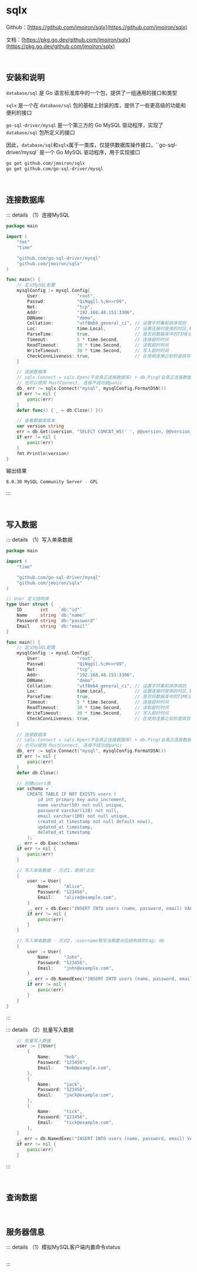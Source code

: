 # sqlx

Github：[https://github.com/jmoiron/sqlx](https://github.com/jmoiron/sqlx)

文档：[https://pkg.go.dev/github.com/jmoiron/sqlx](https://pkg.go.dev/github.com/jmoiron/sqlx)

<br />

## 安装和说明

`database/sql` 是 Go 语言标准库中的一个包，提供了一组通用的接口和类型

`sqlx` 是一个在 `database/sql` 包的基础上封装的库，提供了一些更高级的功能和便利的接口

`go-sql-driver/mysql` 是一个第三方的 Go MySQL 驱动程序，实现了 `database/sql` 包所定义的接口

因此，`database/sql`和`sqlx`属于一类库，仅提供数据库操作接口，``go-sql-driver/mysql` 是一个 Go MySQL 驱动程序，用于实现接口

```bash
go get github.com/jmoiron/sqlx
go get github.com/go-sql-driver/mysql
```

<br />

## 连接数据库

::: details （1）连接MySQL

```go
package main

import (
	"fmt"
	"time"

	"github.com/go-sql-driver/mysql"
	"github.com/jmoiron/sqlx"
)

func main() {
	// 定义MySQL配置
	mysqlConfig := mysql.Config{
		User:              "root",
		Passwd:            "QiNqg[l.%;H>>rO9",
		Net:               "tcp",
		Addr:              "192.168.48.151:3306",
		DBName:            "demo",
		Collation:         "utf8mb4_general_ci", // 设置字符集和排序规则
		Loc:               time.Local,           // 设置连接时使用的时区,默认为UTC时区
		ParseTime:         true,                 // 是否将数据库中的TIME或DATETIME字段解析为Go的时间类型（即time.Time)
		Timeout:           5 * time.Second,      // 连接超时时间
		ReadTimeout:       30 * time.Second,     // 读取超时时间
		WriteTimeout:      30 * time.Second,     // 写入超时时间
		CheckConnLiveness: true,                 // 在使用连接之前检查其存活性
	}

	// 连接数据库
	// sqlx.Connect = sqlx.Open(不会真正连接数据库) + db.Ping(会真正连接数据库)
    // 也可以使用 MustConnect, 连接不成功就panic
	db, err := sqlx.Connect("mysql", mysqlConfig.FormatDSN())
	if err != nil {
		panic(err)
	}
	defer func() { _ = db.Close() }()

	// 查看数据库版本
	var version string
	err = db.Get(&version, "SELECT CONCAT_WS(' ', @@version, @@version_comment) AS server_version;")
	if err != nil {
		panic(err)
	}
	fmt.Println(version)
}
```

输出结果

```bash
8.0.30 MySQL Community Server - GPL
```

:::

<br />

## 写入数据

::: details （1）写入单条数据

```go
package main

import (
	"time"

	"github.com/go-sql-driver/mysql"
	"github.com/jmoiron/sqlx"
)

// User 定义结构体
type User struct {
	ID       int    `db:"id"`
	Name     string `db:"name"`
	Password string `db:"password"`
	Email    string `db:"email"`
}

func main() {
	// 定义MySQL配置
	mysqlConfig := mysql.Config{
		User:              "root",
		Passwd:            "QiNqg[l.%;H>>rO9",
		Net:               "tcp",
		Addr:              "192.168.48.151:3306",
		DBName:            "demo",
		Collation:         "utf8mb4_general_ci", // 设置字符集和排序规则
		Loc:               time.Local,           // 设置连接时使用的时区,默认为UTC时区
		ParseTime:         true,                 // 是否将数据库中的TIME或DATETIME字段解析为Go的时间类型（即time.Time)
		Timeout:           5 * time.Second,      // 连接超时时间
		ReadTimeout:       30 * time.Second,     // 读取超时时间
		WriteTimeout:      30 * time.Second,     // 写入超时时间
		CheckConnLiveness: true,                 // 在使用连接之前检查其存活性
	}

	// 连接数据库
	// sqlx.Connect = sqlx.Open(不会真正连接数据库) + db.Ping(会真正连接数据库)
	// 也可以使用 MustConnect, 连接不成功就panic
	db, err := sqlx.Connect("mysql", mysqlConfig.FormatDSN())
	if err != nil {
		panic(err)
	}
	defer db.Close()

	// 创建users表
	var schema = `
		CREATE TABLE IF NOT EXISTS users (
			id int primary key auto_increment,
			name varchar(50) not null unique,
			password varchar(128) not null,
			email varchar(100) not null unique,
			created_at timestamp not null default now(),
			updated_at timestamp,
			deleted_at timestamp
		);`
	_, err = db.Exec(schema)
	if err != nil {
		panic(err)
	}

	// 写入单条数据 - 方式1，使用?占位
	{
		user := User{
			Name:     "Alice",
			Password: "123456",
			Email:    "alice@example.com",
		}
		_, err = db.Exec("INSERT INTO users (name, password, email) VALUES (?, ?, ?)", user.Name, user.Password, user.Email)
		if err != nil {
			panic(err)
		}
	}

	// 写入单条数据 - 方式2，:username等写法需要对应结构体的tag: db
	{
		user := User{
			Name:     "John",
			Password: "123456",
			Email:    "john@example.com",
		}
		_, err = db.NamedExec("INSERT INTO users (name, password, email) VALUES (:name, :password, :email)", user)
		if err != nil {
			panic(err)
		}
	}
}
```

:::

::: details （2）批量写入数据

```go
	// 批量写入数据
	user := []User{
		{
			Name:     "bob",
			Password: "123456",
			Email:    "bob@example.com",
		},
		{
			Name:     "jack",
			Password: "123456",
			Email:    "jack@example.com",
		},
		{
			Name:     "tick",
			Password: "123456",
			Email:    "tick@example.com",
		},
	}
	_, err = db.NamedExec("INSERT INTO users (name, password, email) VALUES (:name, :password, :email)", user)
	if err != nil {
		panic(err)
	}
```

:::

<br />

## 查询数据

<br />

## 服务器信息

::: details （1）模拟MySQL客户端内置命令status

```go

```

:::


